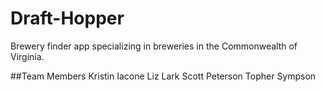 # Draft-Hopper
Brewery finder app specializing in breweries in the Commonwealth of Virginia.

##Team Members
Kristin Iacone
Liz Lark
Scott Peterson
Topher Sympson


